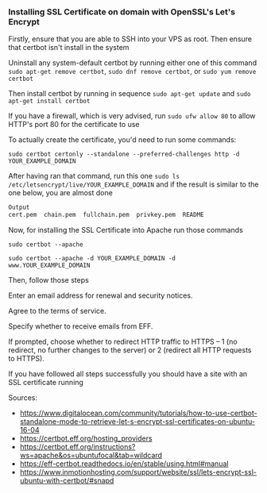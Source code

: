 ### Installing SSL Certificate on domain with OpenSSL's Let's Encrypt

Firstly, ensure that you are able to SSH into your VPS as root. Then ensure that certbot isn't install in the system

Uninstall any system-default certbot by running either one of this command `sudo apt-get remove certbot`, `sudo dnf remove certbot`, or `sudo yum remove certbot`

Then install certbot by running in sequence `sudo apt-get update` and `sudo apt-get install certbot`

If you have a firewall, which is very advised, run `sudo ufw allow 80` to allow HTTP's port 80 for the certificate to use

To actually create the certificate, you'd need to run some commands:

`sudo certbot certonly --standalone --preferred-challenges http -d YOUR_EXAMPLE_DOMAIN`

After having ran that command, run this one `sudo ls /etc/letsencrypt/live/YOUR_EXAMPLE_DOMAIN` and if the result is similar to the one below, you are almost done
```bash
Output
cert.pem  chain.pem  fullchain.pem  privkey.pem  README
```

Now, for installing the SSL Certificate into Apache run those commands

`sudo certbot --apache`

`sudo certbot --apache -d YOUR_EXAMPLE_DOMAIN -d www.YOUR_EXAMPLE_DOMAIN`

Then, follow those steps

Enter an email address for renewal and security notices.

Agree to the terms of service.

Specify whether to receive emails from EFF.

If prompted, choose whether to redirect HTTP traffic to HTTPS – 1 (no redirect, no further changes to the server) or 2 (redirect all HTTP requests to HTTPS).


If you have followed all steps successfully you should have a site with an SSL certificate running

Sources:
 - https://www.digitalocean.com/community/tutorials/how-to-use-certbot-standalone-mode-to-retrieve-let-s-encrypt-ssl-certificates-on-ubuntu-16-04
 - https://certbot.eff.org/hosting_providers
 - https://certbot.eff.org/instructions?ws=apache&os=ubuntufocal&tab=wildcard
 - https://eff-certbot.readthedocs.io/en/stable/using.html#manual
 - https://www.inmotionhosting.com/support/website/ssl/lets-encrypt-ssl-ubuntu-with-certbot/#snapd
